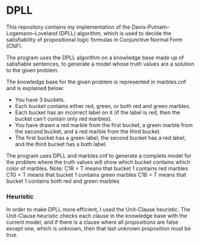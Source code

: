 # DPLL

This repository contains my implementation of the Davis–Putnam–Logemann–Loveland (DPLL) algorithm, which is used to decide the satisfiability of propositional logic formulas in Conjunctive Normal Form (CNF).

The program uses the DPLL algorithm on a knowledge base made up of satisfiable sentences, to generate a model whose truth values are a solution to the given problem.

The knowledge base for the given problem is represented in marbles.cnf and is explained below:
  - You have 3 buckets.
  - Each bucket contains either red, green, or both red and green marbles.
  - Each bucket has an incorrect label on it (if the label is red, then the bucket can't contain only red marbles).
  - You have drawn a red marble from the first bucket, a green marble from the second bucket, and a red marble from the third bucket.
  - The first bucket has a green label, the second bucket has a red label, and the third bucket has a both label.

The program uses DPLL and marbles.cnf to generate a complete model for the problem where the truth values will show which bucket contains which color of marbles.
Note: C1R = T means that bucket 1 contains red marbles
      C1G = T means that bucket 1 contains green marbles
      C1B = T means that bucket 1 contains both red and green marbles

### Heuristic

In order to make DPLL more efficient, I used the Unit-Clause heuristic. The Unit-Clause heuristic checks each clause in the knowledge base with the current model, and if there is a clause where all propositions are false except one, which is unknown, then that last unknown proposition must be true.
